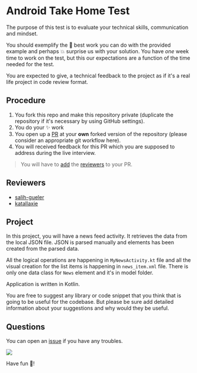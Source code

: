 # Android Take Home Test

The purpose of this test is to evaluate your technical skills, communication and mindset.

You should exemplify the :muscle: best work you can do with the provided example and perhaps :boom: surprise us with your solution. You have *one* week time to work on the test, but this our expectations are a function of the time needed for the test.

You are expected to give, a technical feedback to the project as if it's a real life project in code review format. 

## Procedure

1. You fork this repo and make this repository private (duplicate the repository if it's necessary by using GitHub settings).
2. You do your :sparkles: work
3. You open up a [PR](https://help.github.com/en/articles/about-pull-requests) at your **own** forked version of the repository (please consider an appropriate git workflow here).
4. You will received feedback for this PR which you are supposed to address during the live interview.

> You will have to [add](https://help.github.com/en/articles/inviting-collaborators-to-a-personal-repository) the [reviewers](#reviewers) to your PR.

## Reviewers

* [salih-gueler](https://github.com/salih-gueler)
* [katallaxie](https://github.com/katallaxie)

## Project

In this project, you will have a news feed activity. It retrieves the data from the local JSON file.
JSON is parsed manually and elements has been created from the parsed data. 

All the logical operations are happening in `MyNewsActivity.kt` file and all the visual creation for the list items is happening in `news_item.xml` file. 
There is only one data class for `News` element and it's in model folder.

Application is written in Kotlin.

You are free to suggest any library or code snippet that you think that is going to be useful for the codebase. 
But please be sure add detailed information about your suggestions and why would they be useful. 

## Questions

You can open an [issue](https://github.com/motain/android_take_home_test/issues) if you have any troubles.

![](https://media.giphy.com/media/uADx98ByhpOwcE7KhW/giphy.gif)

Have fun :rocket:!
